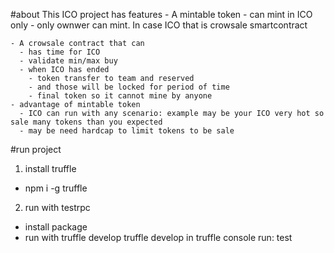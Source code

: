 #about
  This ICO project has features
    - A mintable token
      - can mint in ICO only
      - only ownwer can mint. In case ICO that is crowsale smartcontract

    - A crowsale contract that can
      - has time for ICO
      - validate min/max buy
      - when ICO has ended
        - token transfer to team and reserved 
        - and those will be locked for period of time
        - final token so it cannot mine by anyone
    - advantage of mintable token
      - ICO can run with any scenario: example may be your ICO very hot so sale many tokens than you expected
      - may be need hardcap to limit tokens to be sale
#run project
1. install truffle
  - npm i -g truffle
2. run with testrpc
  - install package
  - run with truffle develop
    truffle develop
    in truffle console run: test
